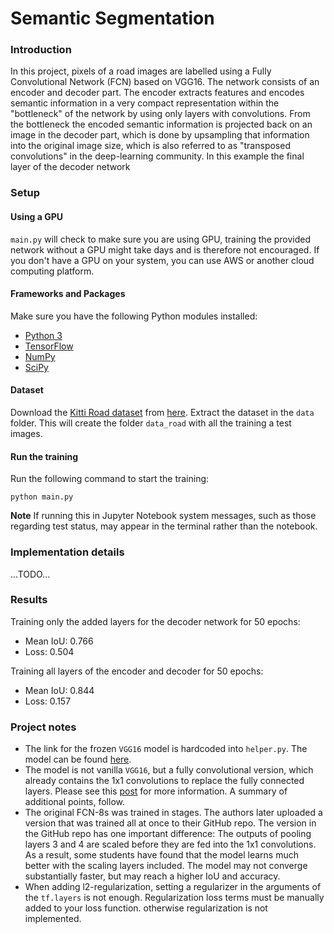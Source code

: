 # Semantic Segmentation
### Introduction
In this project, pixels of a road images are labelled using a Fully Convolutional Network (FCN) based on VGG16.
The network consists of an encoder and decoder part. The encoder extracts features and encodes semantic information in a very compact representation within the "bottleneck" of the network by using only layers with convolutions. From the bottleneck the encoded semantic information is projected back on an image in the decoder part, which is done by upsampling that information into the original image size, which is also referred to as "transposed convolutions" in the deep-learning community.
In this example the final layer of the decoder network

### Setup

#### Using a GPU
`main.py` will check to make sure you are using GPU, training the provided network without a GPU might take days and is therefore not encouraged. If you don't have a GPU on your system, you can use AWS or another cloud computing platform.

#### Frameworks and Packages
Make sure you have the following Python modules installed:
 - [Python 3](https://www.python.org/)
 - [TensorFlow](https://www.tensorflow.org/)
 - [NumPy](http://www.numpy.org/)
 - [SciPy](https://www.scipy.org/)
 
#### Dataset
Download the [Kitti Road dataset](http://www.cvlibs.net/datasets/kitti/eval_road.php) from [here](http://www.cvlibs.net/download.php?file=data_road.zip). Extract the dataset in the `data` folder.  This will create the folder `data_road` with all the training a test images.

#### Run the training
Run the following command to start the training:
```
python main.py
```
**Note** If running this in Jupyter Notebook system messages, such as those regarding test status, may appear in the terminal rather than the notebook.
 
 
### Implementation details
...TODO...

### Results

Training only the added layers for the decoder network for 50 epochs:
* Mean IoU: 0.766
* Loss: 0.504

Training all layers of the encoder and decoder for 50 epochs:
* Mean IoU: 0.844
* Loss: 0.157


### Project notes
- The link for the frozen `VGG16` model is hardcoded into `helper.py`.  The model can be found [here](https://s3-us-west-1.amazonaws.com/udacity-selfdrivingcar/vgg.zip).
- The model is not vanilla `VGG16`, but a fully convolutional version, which already contains the 1x1 convolutions to replace the fully connected layers. Please see this [post](https://s3-us-west-1.amazonaws.com/udacity-selfdrivingcar/forum_archive/Semantic_Segmentation_advice.pdf) for more information.  A summary of additional points, follow. 
- The original FCN-8s was trained in stages. The authors later uploaded a version that was trained all at once to their GitHub repo.  The version in the GitHub repo has one important difference: The outputs of pooling layers 3 and 4 are scaled before they are fed into the 1x1 convolutions.  As a result, some students have found that the model learns much better with the scaling layers included. The model may not converge substantially faster, but may reach a higher IoU and accuracy. 
- When adding l2-regularization, setting a regularizer in the arguments of the `tf.layers` is not enough. Regularization loss terms must be manually added to your loss function. otherwise regularization is not implemented.
